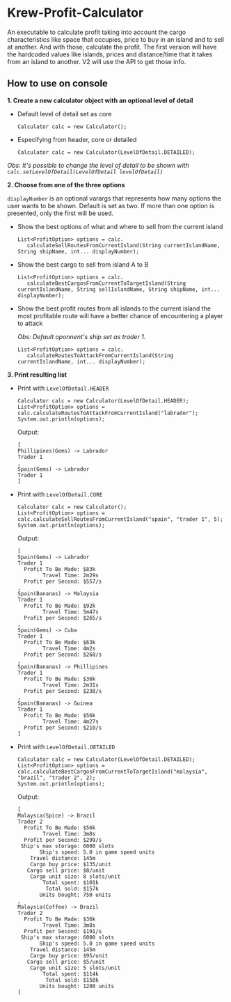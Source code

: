 # Krew-Profit-Calculator
An executable to calculate profit taking into account the cargo characteristics like space that occupies, price to buy in an island and to sell at another. And with those, calculate the profit. The first version will have the hardcoded values like islands, prices and distance/time that it takes from an island to another. V2 will use the API to get those info.

## How to use on console

**1. Create a new calculator object with an optional level of detail**
   - Default level of detail set as core
     ```
     Calculator calc = new Calculator();
     ```
   - Especifying from header, core or detailed
     ```
     Calculator calc = new Calculator(LevelOfDetail.DETAILED);
     ```
*Obs: It's possible to change the level of detail to be shown with `calc.setLevelOfDetail(LevelOfDetail levelOfDetail)`*
     
**2. Choose from one of the three options**

   `displayNumber` is an optional varargs that represents how many options the user wants to be shown. Default is set as two. If more than one option is presented, only the first will be used.

   - Show the best options of what and where to sell from the current island
   
     ```
     List<ProfitOption> options = calc.
        calculateSellRoutesFromCurrentIsland(String currentIslandName, String shipName, int... displayNumber);
     ```
   - Show the best cargo to sell from island A to B
     ```
     List<ProfitOption> options = calc.
        calculateBestCargosFromCurrentToTargetIsland(String currentIslandName, String sellIslandName, String shipName, int... displayNumber);
     ```
   - Show the best profit routes from all islands to the current island the most profitable route will have a better chance of encountering a player to attack
   
     *Obs: Default oponnent's ship set as trader 1.*
   
     ```
     List<ProfitOption> options = calc.
        calculateRoutesToAttackFromCurrentIsland(String currentIslandName, int... displayNumber);
     ```
**3. Print resulting list**

  - Print with `LevelOfDetail.HEADER`
    ```
    Calculator calc = new Calculator(LevelOfDetail.HEADER);
    List<ProfitOption> options = calc.calculateRoutesToAttackFromCurrentIsland("labrador");
    System.out.println(options);
    ```
    Output: 
    ```
    [
    Phillipines(Gems) -> Labrador
    Trader 1
    , 
    Spain(Gems) -> Labrador
    Trader 1
    ]
    ```
  - Print with `LevelOfDetail.CORE`
    ```
    Calculator calc = new Calculator();
    List<ProfitOption> options = calc.calculateSellRoutesFromCurrentIsland("spain", "trader 1", 5);
    System.out.println(options);
    ```
    Output: 
    ```
    [
    Spain(Gems) -> Labrador
    Trader 1
      Profit To Be Made: $83k
            Travel Time: 2m29s
      Profit per Second: $557/s
    , 
    Spain(Bananas) -> Malaysia
    Trader 1
      Profit To Be Made: $92k
            Travel Time: 5m47s
      Profit per Second: $265/s
    , 
    Spain(Gems) -> Cuba
    Trader 1
      Profit To Be Made: $63k
            Travel Time: 4m2s
      Profit per Second: $260/s
    , 
    Spain(Bananas) -> Phillipines
    Trader 1
      Profit To Be Made: $36k
            Travel Time: 2m31s
      Profit per Second: $238/s
    , 
    Spain(Bananas) -> Guinea
    Trader 1
      Profit To Be Made: $56k
            Travel Time: 4m27s
      Profit per Second: $210/s
    ]
    ```
  - Print with `LevelOfDetail.DETAILED`
    ```
    Calculator calc = new Calculator(LevelOfDetail.DETAILED);
    List<ProfitOption> options = calc.calculateBestCargosFromCurrentToTargetIsland("malaysia", "brazil", "trader 2", 2);
    System.out.println(options);
    ```
    Output:
    ```
    [
    Malaysia(Spice) -> Brazil
    Trader 2
      Profit To Be Made: $56k
            Travel Time: 3m8s
      Profit per Second: $299/s
     Ship's max storage: 6000 slots
           Ship's speed: 5.0 in game speed units
        Travel distance: 145m
        Cargo buy price: $135/unit
       Cargo sell price: $8/unit
        Cargo unit size: 8 slots/unit
            Total spent: $101k
             Total sold: $157k
           Units bought: 750 units
    , 
    Malaysia(Coffee) -> Brazil
    Trader 2
      Profit To Be Made: $36k
            Travel Time: 3m8s
      Profit per Second: $191/s
     Ship's max storage: 6000 slots
           Ship's speed: 5.0 in game speed units
        Travel distance: 145m
        Cargo buy price: $95/unit
       Cargo sell price: $5/unit
        Cargo unit size: 5 slots/unit
            Total spent: $114k
             Total sold: $150k
           Units bought: 1200 units
    ]
    ```
